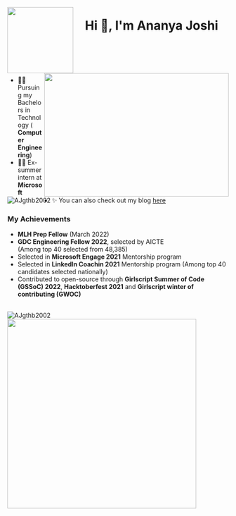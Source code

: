 
      
<img src="https://user-images.githubusercontent.com/73184612/150284815-32acda05-1ddb-4986-9b3a-83266ee6314b.png" height="150px" width="150px" align="left" />  <h1 align="center">Hi 👋, I'm Ananya Joshi</h1> </br>

<img align="right" src="https://user-images.githubusercontent.com/73184612/127293833-5539a271-6b2f-4270-aa10-f9720e34cb9d.jpg" height=280 width=420>
<img align="left" src="https://komarev.com/ghpvc/?username=AJgthb2002&label=Profile%20views&color=129e00&style=plastic" alt="AJgthb2002" /> 
</br>
</br>

- 👩‍🎓 Pursuing my Bachelors in Technology ( **Computer Engineering**)
- 👩‍💼 Ex- summer intern at **Microsoft**
- ✨ You can also check out my blog <a href="https://ananyajoshi20.medium.com/"> here </a>

### My Achievements
- **MLH Prep Fellow** (March 2022)
- **GDC Engineering Fellow 2022**, selected by AICTE <br /> (Among top 40 selected from 48,385)
- Selected in **Microsoft Engage 2021** Mentorship program
- Selected in **LinkedIn Coachin 2021** Mentorship program (Among top 40 candidates selected nationally)
- Contributed to open-source through  **Girlscript Summer of Code (GSSoC) 2022**, **Hacktoberfest 2021** and **Girlscript winter of contributing (GWOC)**

</br>
<img align="left" src="https://github-readme-stats.vercel.app/api/top-langs?username=AJgthb2002&show_icons=true&locale=en&layout=compact&theme=react" alt="AJgthb2002" />

<img src="https://github-readme-stats.vercel.app/api?username=AJgthb2002&show_icons=true&hide=stars,issues&theme=tokyonight" width="430px"  />

<!--
**AJgthb2002/AJgthb2002** is a ✨ _special_ ✨ repository because its `README.md` (this file) appears on your GitHub profile.

Here are some ideas to get you started:

- 🔭 I’m currently working on ...
- 🌱 I’m currently learning ...
- 👯 I’m looking to collaborate on ...
- 🤔 I’m looking for help with ...
- 💬 Ask me about ...
- 📫 How to reach me: ...
- 😄 Pronouns: ...
- ⚡ Fun fact: ...
-->
